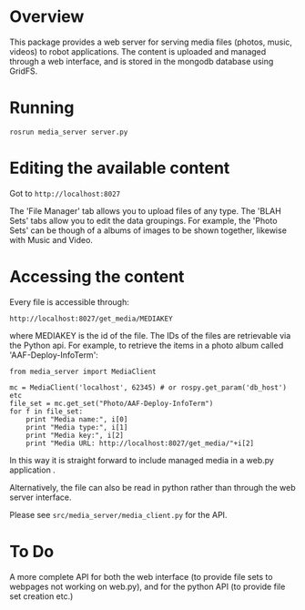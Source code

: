 # Overview
This package provides a web server for serving media files (photos, music,
videos) to robot applications. The content is uploaded and managed through a 
web interface, and is stored in the mongodb database using GridFS.

# Running
`rosrun media_server server.py`

# Editing the available content

Got to `http://localhost:8027`

The 'File Manager' tab allows you to upload files of any type. The 'BLAH Sets' 
tabs allow you to edit the data groupings. For example, the 'Photo Sets' can
be though of a albums of images to be shown together, likewise with Music and 
Video.

# Accessing the content
Every file is accessible through:

`http://localhost:8027/get_media/MEDIAKEY`

where MEDIAKEY is the id of the file. The IDs of the files are retrievable
via the Python api. For example, to retrieve the items in a photo album called
'AAF-Deploy-InfoTerm':

```
from media_server import MediaClient

mc = MediaClient('localhost', 62345) # or rospy.get_param('db_host') etc
file_set = mc.get_set("Photo/AAF-Deploy-InfoTerm")
for f in file_set:
    print "Media name:", i[0]
    print "Media type:", i[1]
    print "Media key:", i[2]
    print "Media URL: http://localhost:8027/get_media/"+i[2]
```

In this way it is straight forward to include managed media in a web.py 
application . 

Alternatively, the file can also be read in python rather than through the 
web server interface.

Please see `src/media_server/media_client.py` for the API.

# To Do
A more complete API for both the web interface (to provide file sets to webpages 
not working on web.py), and for the python API (to provide file set creation etc.)

